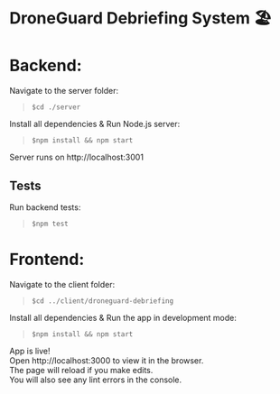 # DroneGuard Debriefing System 🏖

# Backend:

Navigate to the server folder: 
> `$cd ./server`

Install all dependencies & Run Node.js server:
> `$npm install && npm start`

Server runs on http://localhost:3001

## Tests
Run backend tests:
> `$npm test`

# Frontend:

Navigate to the client folder:
> `$cd ../client/droneguard-debriefing`

Install all dependencies & Run the app in development mode:
> `$npm install && npm start`

App is live!<br/> 
Open http://localhost:3000 to view it in the browser.<br />
The page will reload if you make edits.<br />
You will also see any lint errors in the console.
